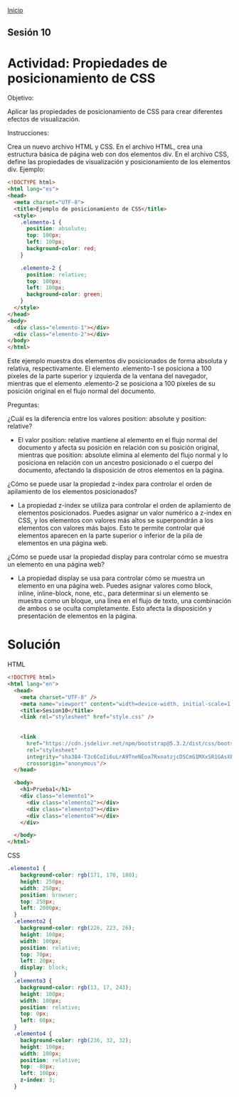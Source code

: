 <!-- No borrar o modificar -->
[Inicio](./index.md)

## Sesión 10 


<!-- Su documentación aquí -->

# Actividad: Propiedades de posicionamiento de CSS
Objetivo:

Aplicar las propiedades de posicionamiento de CSS para crear diferentes efectos de visualización.

Instrucciones:

Crea un nuevo archivo HTML y CSS.
En el archivo HTML, crea una estructura básica de página web con dos elementos div.
En el archivo CSS, define las propiedades de visualización y posicionamiento de los elementos div.
Ejemplo:


```html
<!DOCTYPE html>
<html lang="es">
<head>
  <meta charset="UTF-8">
  <title>Ejemplo de posicionamiento de CSS</title>
  <style>
    .elemento-1 {
      position: absolute;
      top: 100px;
      left: 100px;
      background-color: red;
    }

    .elemento-2 {
      position: relative;
      top: 100px;
      left: 100px;
      background-color: green;
    }
  </style>
</head>
<body>
  <div class="elemento-1"></div>
  <div class="elemento-2"></div>
</body>
</html>
```

Este ejemplo muestra dos elementos div posicionados de forma absoluta y relativa, respectivamente. El elemento .elemento-1 se posiciona a 100 píxeles de la parte superior y izquierda de la ventana del navegador, mientras que el elemento .elemento-2 se posiciona a 100 píxeles de su posición original en el flujo normal del documento.

Preguntas:

¿Cuál es la diferencia entre los valores position: absolute y position: relative?
- El valor position: relative mantiene al elemento en el flujo normal del documento y afecta su posición en relación con su posición original, mientras que position: absolute elimina al elemento del flujo normal y lo posiciona en relación con un ancestro posicionado o el cuerpo del documento, afectando la disposición de otros elementos en la página.

¿Cómo se puede usar la propiedad z-index para controlar el orden de apilamiento de los elementos posicionados?
- La propiedad z-index se utiliza para controlar el orden de apilamiento de elementos posicionados. Puedes asignar un valor numérico a z-index en CSS, y los elementos con valores más altos se superpondrán a los elementos con valores más bajos. Esto te permite controlar qué elementos aparecen en la parte superior o inferior de la pila de elementos en una página web.

¿Cómo se puede usar la propiedad display para controlar cómo se muestra un elemento en una página web?
- La propiedad display se usa para controlar cómo se muestra un elemento en una página web. Puedes asignar valores como block, inline, inline-block, none, etc., para determinar si un elemento se muestra como un bloque, una línea en el flujo de texto, una combinación de ambos o se oculta completamente. Esto afecta la disposición y presentación de elementos en la página.


# Solución

HTML

```html
<!DOCTYPE html>
<html lang="en">
  <head>
    <meta charset="UTF-8" />
    <meta name="viewport" content="width=device-width, initial-scale=1.0" />
    <title>Sesion10</title>
    <link rel="stylesheet" href="style.css" />
    
    
    <link
      href="https://cdn.jsdelivr.net/npm/bootstrap@5.3.2/dist/css/bootstrap.min.css"
      rel="stylesheet"
      integrity="sha384-T3c6CoIi6uLrA9TneNEoa7RxnatzjcDSCmG1MXxSR1GAsXEV/Dwwykc2MPK8M2HN"
      crossorigin="anonymous"/>
  </head>

  <body>
    <h1>Prueba1</h1>
    <div class="elemento1">
      <div class="elemento2"></div>     
      <div class="elemento3"></div>
      <div class="elemento4"></div>
    </div>

  </body>
</html>
```

CSS

```css
.elemento1 {
    background-color: rgb(171, 170, 180);
    height: 250px;
    width: 250px;
    position: browser;
    top: 250px; 
    left: 2000px;
  }
  .elemento2 {
    background-color: rgb(226, 223, 26);
    height: 100px;
    width: 100px;
    position: relative;
    top: 70px;
    left: 20px;
    display: block;
  }
  .elemento3 {
    background-color: rgb(13, 17, 243);
    height: 100px;
    width: 100px;
    position: relative;
    top: 0px;
    left: 60px;
  }
  .elemento4 {
    background-color: rgb(236, 32, 32);
    height: 100px;
    width: 100px;
    position: relative;
    top: -80px;
    left: 100px;
    z-index: 3;
  }
```
